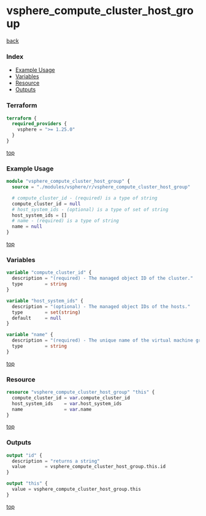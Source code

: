 # vsphere_compute_cluster_host_group

[back](../vsphere.md)

### Index

- [Example Usage](#example-usage)
- [Variables](#variables)
- [Resource](#resource)
- [Outputs](#outputs)

### Terraform

```terraform
terraform {
  required_providers {
    vsphere = ">= 1.25.0"
  }
}
```

[top](#index)

### Example Usage

```terraform
module "vsphere_compute_cluster_host_group" {
  source = "./modules/vsphere/r/vsphere_compute_cluster_host_group"

  # compute_cluster_id - (required) is a type of string
  compute_cluster_id = null
  # host_system_ids - (optional) is a type of set of string
  host_system_ids = []
  # name - (required) is a type of string
  name = null
}
```

[top](#index)

### Variables

```terraform
variable "compute_cluster_id" {
  description = "(required) - The managed object ID of the cluster."
  type        = string
}

variable "host_system_ids" {
  description = "(optional) - The managed object IDs of the hosts."
  type        = set(string)
  default     = null
}

variable "name" {
  description = "(required) - The unique name of the virtual machine group in the cluster."
  type        = string
}
```

[top](#index)

### Resource

```terraform
resource "vsphere_compute_cluster_host_group" "this" {
  compute_cluster_id = var.compute_cluster_id
  host_system_ids    = var.host_system_ids
  name               = var.name
}
```

[top](#index)

### Outputs

```terraform
output "id" {
  description = "returns a string"
  value       = vsphere_compute_cluster_host_group.this.id
}

output "this" {
  value = vsphere_compute_cluster_host_group.this
}
```

[top](#index)